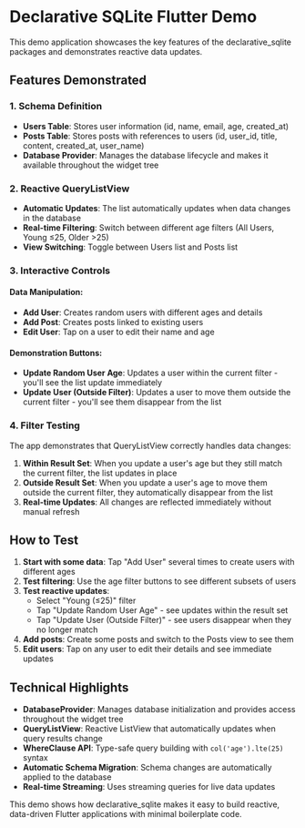 # Declarative SQLite Flutter Demo

This demo application showcases the key features of the declarative_sqlite packages and demonstrates reactive data updates.

## Features Demonstrated

### 1. Schema Definition
- **Users Table**: Stores user information (id, name, email, age, created_at)
- **Posts Table**: Stores posts with references to users (id, user_id, title, content, created_at, user_name)
- **Database Provider**: Manages the database lifecycle and makes it available throughout the widget tree

### 2. Reactive QueryListView
- **Automatic Updates**: The list automatically updates when data changes in the database
- **Real-time Filtering**: Switch between different age filters (All Users, Young ≤25, Older >25)
- **View Switching**: Toggle between Users list and Posts list

### 3. Interactive Controls

#### Data Manipulation:
- **Add User**: Creates random users with different ages and details
- **Add Post**: Creates posts linked to existing users
- **Edit User**: Tap on a user to edit their name and age

#### Demonstration Buttons:
- **Update Random User Age**: Updates a user within the current filter - you'll see the list update immediately
- **Update User (Outside Filter)**: Updates a user to move them outside the current filter - you'll see them disappear from the list

### 4. Filter Testing
The app demonstrates that QueryListView correctly handles data changes:

1. **Within Result Set**: When you update a user's age but they still match the current filter, the list updates in place
2. **Outside Result Set**: When you update a user's age to move them outside the current filter, they automatically disappear from the list
3. **Real-time Updates**: All changes are reflected immediately without manual refresh

## How to Test

1. **Start with some data**: Tap "Add User" several times to create users with different ages
2. **Test filtering**: Use the age filter buttons to see different subsets of users
3. **Test reactive updates**:
   - Select "Young (≤25)" filter
   - Tap "Update Random User Age" - see updates within the result set
   - Tap "Update User (Outside Filter)" - see users disappear when they no longer match
4. **Add posts**: Create some posts and switch to the Posts view to see them
5. **Edit users**: Tap on any user to edit their details and see immediate updates

## Technical Highlights

- **DatabaseProvider**: Manages database initialization and provides access throughout the widget tree
- **QueryListView**: Reactive ListView that automatically updates when query results change
- **WhereClause API**: Type-safe query building with `col('age').lte(25)` syntax
- **Automatic Schema Migration**: Schema changes are automatically applied to the database
- **Real-time Streaming**: Uses streaming queries for live data updates

This demo shows how declarative_sqlite makes it easy to build reactive, data-driven Flutter applications with minimal boilerplate code.